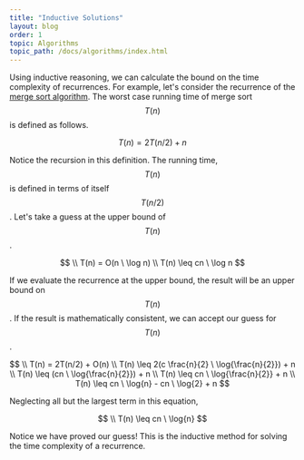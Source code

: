 ```yaml
---
title: "Inductive Solutions"
layout: blog
order: 1
topic: Algorithms
topic_path: /docs/algorithms/index.html
---
```

Using inductive reasoning, we can calculate the bound on the time complexity of recurrences. For example, let's consider the recurrence of the [merge sort algorithm](/docs/algorithms/sorting/merge-sort.html). The worst case running time of merge sort $$ T(n) $$ is defined as follows.

$$
T(n) = 2T(n/2) + n
$$

Notice the recursion in this definition. The running time, $$ T(n) $$ is defined in terms of itself $$ T(n/2) $$. Let's take a guess at the upper bound of $$ T(n) $$.

$$
\\ T(n) = O(n \ \log n)
\\ T(n) \leq cn \ \log n
$$

If we evaluate the recurrence at the upper bound, the result will be an upper bound on $$ T(n) $$. If the result is mathematically consistent, we can accept our guess for $$ T(n) $$.

$$
\\ T(n) = 2T(n/2) + O(n)
\\ T(n) \leq 2(c \frac{n}{2} \ \log{\frac{n}{2}})  + n
\\ T(n) \leq (cn \ \log{\frac{n}{2}})  + n
\\ T(n) \leq cn \ \log{\frac{n}{2}}  + n
\\ T(n) \leq cn \ \log{n} - cn \ \log{2} + n
$$

Neglecting all but the largest term in this equation,

$$
\\ T(n) \leq cn \ \log{n}
$$

Notice we have proved our guess! This is the inductive method for solving the time complexity of a recurrence.